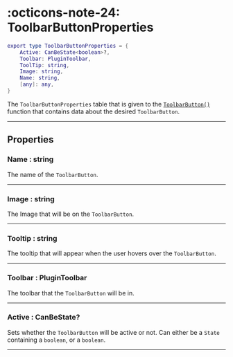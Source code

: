 <h1 class="api-header" markdown>
    <span class="api-icon" markdown>:octicons-note-24:</span>
    <span class="api-title">ToolbarButtonProperties</span>
</h1>

```lua
export type ToolbarButtonProperties = {
	Active: CanBeState<boolean>?,
	Toolbar: PluginToolbar,
	ToolTip: string,
	Image: string,
	Name: string,
	[any]: any,
}
```

The `ToolbarButtonProperties` table that is given to the [`ToolbarButton()`](../members/ToolbarButton.md) function that contains data about the desired `ToolbarButton`.

----

## Properties

<h3 markdown>
	Name
	<span class="api-property-type">
		: string
	</span>
</h3>

The name of the `ToolbarButton`.

----

<h3 markdown>
	Image
	<span class="api-property-type">
		: string
	</span>
</h3>

The Image that will be on the `ToolbarButton`.

----

<h3 markdown>
	Tooltip
	<span class="api-property-type">
		: string
	</span>
</h3>

The tooltip that will appear when the user hovers over the `ToolbarButton`.

----

<h3 markdown>
	Toolbar
	<span class="api-property-type">
		: PluginToolbar
	</span>
</h3>

The toolbar that the `ToolbarButton` will be in.

----

<h3 markdown>
	Active
	<span class="api-property-type">
		: CanBeState<boolean>?
	</span>
</h3>

Sets whether the `ToolbarButton` will be active or not. Can either be a `State` containing a `boolean`, or a `boolean`.

----